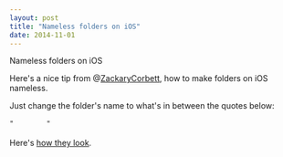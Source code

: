 ```yaml
---
layout: post
title: "Nameless folders on iOS"
date: 2014-11-01
---
```


Nameless folders on iOS

Here's a nice tip from @[ZackaryCorbett](http://twitter.com/ZackaryCorbett), how to make folders on iOS nameless.

Just change the folder's name to what's in between the quotes below:

	"	  	  "

Here's [how they look](http://zackary.me/1drTT.png).